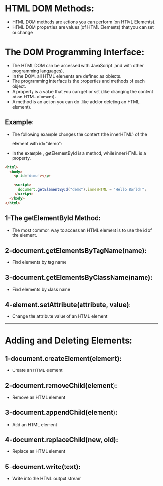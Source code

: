 # HTML DOM Methods:

- HTML DOM methods are actions you can perform (on HTML Elements).
- HTML DOM properties are values (of HTML Elements) that you can set or change.

# The DOM Programming Interface:

- The HTML DOM can be accessed with JavaScript (and with other programming languages).
- In the DOM, all HTML elements are defined as objects.
- The programming interface is the properties and methods of each object.
- A property is a value that you can get or set (like changing the content of an HTML element).
- A method is an action you can do (like add or deleting an HTML element).

## Example:

- The following example changes the content (the innerHTML) of the <p> element with id="demo":
- In the example , getElementById is a method, while innerHTML is a property.

```html
<html>
  <body>
    <p id="demo"></p>

    <script>
      document.getElementById("demo").innerHTML = "Hello World!";
    </script>
  </body>
</html>
```

## 1-The getElementById Method:

- The most common way to access an HTML element is to use the id of the element.

## 2-document.getElementsByTagName(name):

- Find elements by tag name

## 3-document.getElementsByClassName(name):

- Find elements by class name

## 4-element.setAttribute(attribute, value):

- Change the attribute value of an HTML element

<hr>

# Adding and Deleting Elements:

## 1-document.createElement(element):

- Create an HTML element

## 2-document.removeChild(element):

- Remove an HTML element

## 3-document.appendChild(element):

- Add an HTML element

## 4-document.replaceChild(new, old):

- Replace an HTML element

## 5-document.write(text):

- Write into the HTML output stream

